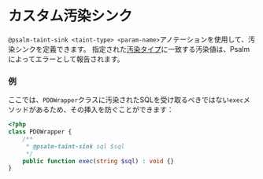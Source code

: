 # カスタム汚染シンク

`@psalm-taint-sink <taint-type> <param-name>`アノテーションを使用して、汚染シンクを定義できます。
指定された[汚染タイプ](index.md#taint-types)に一致する汚染値は、Psalmによってエラーとして報告されます。

### 例

ここでは、`PDOWrapper`クラスに汚染されたSQLを受け取るべきではない`exec`メソッドがあるため、その挿入を防ぐことができます：

```php
<?php
class PDOWrapper {
    /**
     * @psalm-taint-sink sql $sql
     */
    public function exec(string $sql) : void {}
}
```

